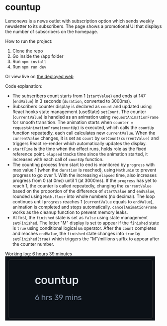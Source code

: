 # countup

Lemonews is a news outlet with subscription option which sends weekly newsletter to its subscribers. The page shows a promotional UI that displays the number of subscribers on the homepage.

How to run the project:

1. Clone the repo
2. Go inside the /app folder
3. Run `npm install`
4. Run `npm run dev`

Or view live on [the deployed web](https://lemonews-countup.web.app)

Code explanation:

- The subscribers count starts from 1 (`startValue`) and ends at 147 (`endValue`) in 3 seconds (`duration`, converted to 3000ms).
- Subscribers counter display is declared as `count` and updated using React hooks state management (useState) `setCount`. The counter (`currentValue`) is handled as an animation using `requestAnimationFrame` for smooth transition. The animation starts when `counter = requestAnimationFrame(countUp)` is executed, which calls the `countUp` function repeatedly, each call calculates new `currentValue`. When the `currentValue` changes, it is set as `count` by `setCount(currentValue)` and triggers React re-render which automatically updates the display.
- `startTime` is the time when the effect runs, holds role as the fixed reference point. `elapsed` tracks time since the animation started, it increases with each call of `countUp` function.
- The counting process from start to end is monitored by `progress` with max value 1 (when the `duration` is reached), using `Math.min` to prevent progress to go over 1. With the increasing `elapsed` time, also increases progress from 0 (at 0ms) until 1 (at 3000ms). If the `progress` has yet to reach 1, the counter is called repeatedly, changing the `currentValue` based on the proportion of the difference of `startValue` and `endValue`, rounded using `Math.floor` into whole numbers (no decimal). The loop continues until `progress` reaches 1 (`currentValue` equals to `endValue`), animation is completed and stops automatically. `cancelAnimationFrame` works as the cleanup function to prevent memory leaks.
- At first, the `finished` state is set as `false` using state management `setFinished`. The letter "M" display is set to appear if the `finished` state is `true` using conditional logical `&&` operator. After the `count` completes and reaches `endValue`, the `finished` state changes into `true` by `setFinished(true)` which triggers the "M"/millions suffix to appear after the counter number.

Working log:
6 hours 39 minutes
![working log](./working-log.png)
